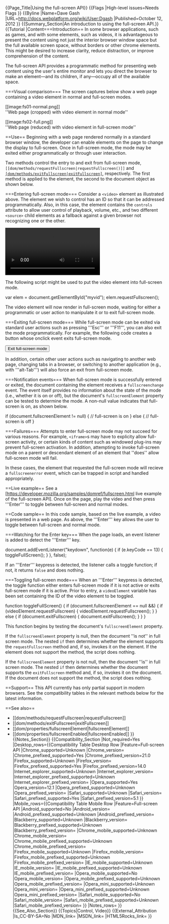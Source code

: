 {{Page_Title|Using the full-screen API}}
{{Flags
|High-level issues=Needs Flags
}}
{{Byline
|Name=Dave Gash
|URL=http://docs.webplatform.org/wiki/User:Dgash
|Published=October 12, 2012
}}
{{Summary_Section|An introduction to using the full-screen API.}}
{{Tutorial
|Content===Introduction==
In some browser applications, such as games, and with some elements, such as videos, it is advantageous to present
the content using not just the interior browser window space but the full available screen space, 
without borders or other chrome elements. This might be desired to increase clarity, reduce distraction, 
or improve comprehension of the content.

The full-screen API provides a programmatic method for presenting web content using the user's entire monitor and
lets you direct the browser to make an element&mdash;and its children, if any&mdash;occupy all of the available space.

===Visual comparison===
The screen captures below show a web page containing a video element in normal and full-screen modes.

[[image:fs01-normal.png]]<br/>
''Web page (cropped) with video element in normal mode''

[[image:fs02-full.png]]<br/>
''Web page (reduced) with video element in full-screen mode''

==Use==
Beginning with a web page rendered normally in a standard browser window, the developer can enable elements on the page to
change the display to full-screen. Once in full-screen mode, the mode may be exited either programmatically or
through user interaction.

Two methods control the entry to and exit from full-screen mode, <code>[[dom/methods/requestFullscreen|requestFullscreen()]]</code> and
<code>[[dom/methods/exitFullscreen|exitFullscreen]]()</code>, respectively. The first method is applied to the element, the second to the document object as shown below.

===Entering full-screen mode===
Consider a <code>&lt;video&gt;</code> element as illustrated above. The element we wish to control has an ID
so that it can be addressed programmatically. Also, in this case, the element contains the <code>controls</code>
attribute to allow user control of playback, volume, etc., and two different 
<code>&lt;source&gt;</code> child elements as a fallback against a given browser not recognizing one or the other.

<syntaxhighlight lang="html5">
<video controls id="myvid">
  <source src="myvideo.webm"></source>
  <source src="myvideo.mp4"></source>
</video>
</syntaxhighlight>

The following script might be used to put the video element into full-screen mode.

<syntaxhighlight lang="javascript">
var elem = document.getElementById("myvid");
elem.requestFullscreen();
</syntaxhighlight>

The video element will now render in full-screen mode, waiting for either a programmatic or user action
to manipulate it or to exit full-screen mode.

===Exiting full-screen mode===
While full-screen mode can be exited via standard user actions such as pressing '''Esc''' or '''F11''',
you can also exit the mode programmatically. For example, the following code creates a button whose onclick
event exits full-screen mode.

<syntaxhighlight lang="html5">
<input type="button" value="Exit full-screen mode" 
  onclick="document.exitFullscreen()"/>
</syntaxhighlight>

In addition, certain other user actions such as navigating to another web page, changing tabs in a browser,
or switching to another application (e.g., with '''alt-Tab''') will also force an exit from full-screen mode.

===Notification events===
When full-screen mode is successfully entered or exited, the document containing the element receives a
<code>fullscreenchange</code> event. The event itself provides no information about the state of the
mode (i.e., whether it is on or off), but the document's <code>fullscreenElement</code> property can be tested
to determine the mode. A non-null value indicates that full-screen is on, as shown below.


<syntaxhighlight lang="javascript">
if (document.fullscreenElement != null) {
  // full-screen is on
}
else {
  // full-screen is off
}
</syntaxhighlight>

===Failures===
Attempts to enter full-screen mode may not succeed for various reasons. For example, <code>&lt;iframe&gt;</code>s
may have to explicity allow full-screen activity, or certain kinds of content such as windowed plug-ins may 
prevent full-screen activation. In addition, attempting to invoke full-screen mode on a parent or descendant
element of an element that ''does'' allow full-screen mode will fail.

In these cases, the element that requested the full-screen mode will recieve a <code>fullscreenerror</code> event, 
which can be trapped in script and handled appropriately.

==Live example==
See a [https://developer.mozilla.org/samples/domref/fullscreen.html live example of the full-screen API]. 
Once on the page, play the video and then press '''Enter''' to toggle between full-screen and normal modes.

==Code sample==
In this code sample, based on the live example, a video is presented in a web page. 
As above, the '''Enter''' key allows the user to toggle between full-screen and normal mode.

===Watching for the Enter key===
When the page loads, an event listener is added to detect the '''Enter''' key. 

<syntaxhighlight lang="javascript">
document.addEventListener("keydown", function(e) {
  if (e.keyCode == 13) {
    toggleFullScreen();
  }
}, false);

</syntaxhighlight>

If an '''Enter''' keypress is 
detected, the listener calls a toggle function; if not, it returns <code>false</code> and does nothing.

===Toggling full-screen mode===
When an '''Enter''' keypress is detected, the toggle function either enters full-screen mode if it is
not active or exits full-screen mode if it is active. Prior to entry, a <code>videoElement</code> variable has been
set containing the ID of the video element to be toggled.

<syntaxhighlight lang="javascript">
function toggleFullScreen() {
  if (document.fullscreenElement == null &&) {
    if (videoElement.requestFullscreen) {
      videoElement.requestFullscreen();
    }
  } else {
    if (document.exitFullscreen) {
      document.exitFullscreen();
    }
  }
}
</syntaxhighlight>

This function begins by testing the document's <code>fullscreenElement</code> property.

If the <code>fullscreenElement</code> property is null,
then the document ''is not'' in full screen mode. The nested <code>if</code> then determines whether
the element supports the <code>requestFullscreen</code> method and, if so, 
invokes it on the element. If the element does not support the method, the script does nothing.

If the <code>fullscreenElement</code> property is not null,
then the document ''is'' in full screen mode. The nested <code>if</code> then determines whether
the document supports the <code>exitFullscreen</code> method and, if so, 
invokes it on the document. If the document does not support the method, the script does nothing.

==Support==
This API currently has only partial support in modern browsers. 
See the compatibility tables in the relevant methods below for the latest information.

==See also==
* [[dom/methods/requestFullscreen|requestFullscreen]]
* [[dom/methods/exitFullscreen|exitFullscreen]]
* [[dom/properties/fullscreenElement|fullscreenElement]]
* [[dom/properties/fullscreenEnabled|fullscreenEnabled]]
}}
{{Notes_Section}}
{{Compatibility_Section
|Not_required=Yes
|Desktop_rows={{Compatibility Table Desktop Row
|Feature=Full-screen API
|Chrome_supported=Unknown
|Chrome_version=
|Chrome_prefixed_supported=Yes
|Chrome_prefixed_version=21.0
|Firefox_supported=Unknown
|Firefox_version=
|Firefox_prefixed_supported=Yes
|Firefox_prefixed_version=14.0
|Internet_explorer_supported=Unknown
|Internet_explorer_version=
|Internet_explorer_prefixed_supported=Unknown
|Internet_explorer_prefixed_version=
|Opera_supported=Yes
|Opera_version=12.1
|Opera_prefixed_supported=Unknown
|Opera_prefixed_version=
|Safari_supported=Unknown
|Safari_version=
|Safari_prefixed_supported=Yes
|Safari_prefixed_version=5.1
}}
|Mobile_rows={{Compatibility Table Mobile Row
|Feature=Full-screen API
|Android_supported=No
|Android_version=
|Android_prefixed_supported=Unknown
|Android_prefixed_version=
|Blackberry_supported=Unknown
|Blackberry_version=
|Blackberry_prefixed_supported=Unknown
|Blackberry_prefixed_version=
|Chrome_mobile_supported=Unknown
|Chrome_mobile_version=
|Chrome_mobile_prefixed_supported=Unknown
|Chrome_mobile_prefixed_version=
|Firefox_mobile_supported=Unknown
|Firefox_mobile_version=
|Firefox_mobile_prefixed_supported=Unknown
|Firefox_mobile_prefixed_version=
|IE_mobile_supported=Unknown
|IE_mobile_version=
|IE_mobile_prefixed_supported=Unknown
|IE_mobile_prefixed_version=
|Opera_mobile_supported=No
|Opera_mobile_version=
|Opera_mobile_prefixed_supported=Unknown
|Opera_mobile_prefixed_version=
|Opera_mini_supported=Unknown
|Opera_mini_version=
|Opera_mini_prefixed_supported=Unknown
|Opera_mini_prefixed_version=
|Safari_mobile_supported=No
|Safari_mobile_version=
|Safari_mobile_prefixed_supported=Unknown
|Safari_mobile_prefixed_version=
}}
|Notes_rows=
}}
{{See_Also_Section}}
{{Topics|Control, Video}}
{{External_Attribution
|Is_CC-BY-SA=No
|MDN_link=
|MSDN_link=
|HTML5Rocks_link=
}}